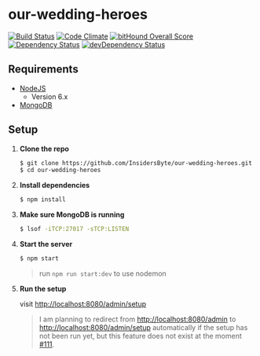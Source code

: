# our-wedding-heroes

[![Build Status](https://travis-ci.org/InsidersByte/our-wedding-heroes.svg)](https://travis-ci.org/InsidersByte/our-wedding-heroes)
[![Code Climate](https://codeclimate.com/github/InsidersByte/honeymoon-gift-list/badges/gpa.svg)](https://codeclimate.com/github/InsidersByte/honeymoon-gift-list)
[![bitHound Overall Score](https://www.bithound.io/github/InsidersByte/our-wedding-heroes/badges/score.svg)](https://www.bithound.io/github/InsidersByte/our-wedding-heroes)  
[![Dependency Status](https://david-dm.org/insidersbyte/our-wedding-heroes.svg)](https://david-dm.org/insidersbyte/our-wedding-heroes)
[![devDependency Status](https://david-dm.org/insidersbyte/our-wedding-heroes/dev-status.svg)](https://david-dm.org/insidersbyte/our-wedding-heroes#info=devDependencies)

## Requirements

* [NodeJS](https://nodejs.org/en/)
    * Version 6.x
* [MongoDB](https://www.mongodb.org/downloads)

## Setup

1.  **Clone the repo**

    ```bash
    $ git clone https://github.com/InsidersByte/our-wedding-heroes.git
    $ cd our-wedding-heroes
    ```
    
2. **Install dependencies**

    ```bash
    $ npm install
    ```
    
3. **Make sure MongoDB is running**

    ```bash
    $ lsof -iTCP:27017 -sTCP:LISTEN
    ```
    
4. **Start the server**

    ```bash
    $ npm start
    ```
    
    > run `npm run start:dev` to use nodemon
    
5.  **Run the setup**
    
    visit [http://localhost:8080/admin/setup](http://localhost:8080/admin/setup)
    
    > I am planning to redirect from [http://localhost:8080/admin](http://localhost:8080/admin) to [http://localhost:8080/admin/setup](http://localhost:8080/admin/setup) automatically if the setup has not been run yet, but this feature does not exist at the moment [#111](https://github.com/InsidersByte/our-wedding-heroes/issues/111).
